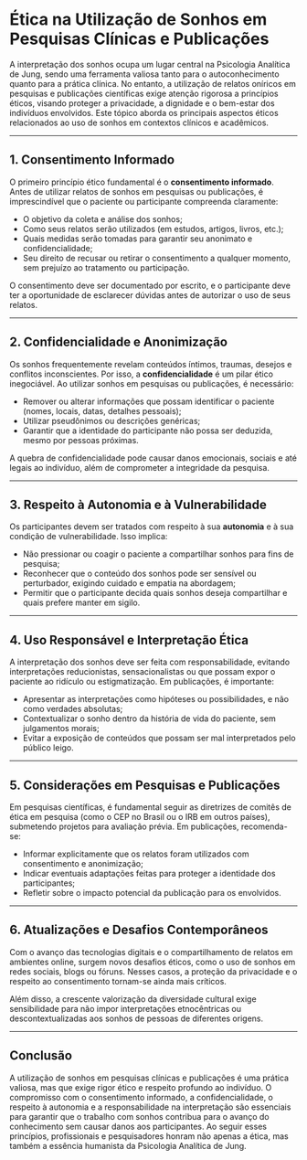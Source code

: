 # Ética na Utilização de Sonhos em Pesquisas Clínicas e Publicações

A interpretação dos sonhos ocupa um lugar central na Psicologia Analítica de Jung, sendo uma ferramenta valiosa tanto para o autoconhecimento quanto para a prática clínica. No entanto, a utilização de relatos oníricos em pesquisas e publicações científicas exige atenção rigorosa a princípios éticos, visando proteger a privacidade, a dignidade e o bem-estar dos indivíduos envolvidos. Este tópico aborda os principais aspectos éticos relacionados ao uso de sonhos em contextos clínicos e acadêmicos.

---

## 1. Consentimento Informado

O primeiro princípio ético fundamental é o **consentimento informado**. Antes de utilizar relatos de sonhos em pesquisas ou publicações, é imprescindível que o paciente ou participante compreenda claramente:

- O objetivo da coleta e análise dos sonhos;
- Como seus relatos serão utilizados (em estudos, artigos, livros, etc.);
- Quais medidas serão tomadas para garantir seu anonimato e confidencialidade;
- Seu direito de recusar ou retirar o consentimento a qualquer momento, sem prejuízo ao tratamento ou participação.

O consentimento deve ser documentado por escrito, e o participante deve ter a oportunidade de esclarecer dúvidas antes de autorizar o uso de seus relatos.

---

## 2. Confidencialidade e Anonimização

Os sonhos frequentemente revelam conteúdos íntimos, traumas, desejos e conflitos inconscientes. Por isso, a **confidencialidade** é um pilar ético inegociável. Ao utilizar sonhos em pesquisas ou publicações, é necessário:

- Remover ou alterar informações que possam identificar o paciente (nomes, locais, datas, detalhes pessoais);
- Utilizar pseudônimos ou descrições genéricas;
- Garantir que a identidade do participante não possa ser deduzida, mesmo por pessoas próximas.

A quebra de confidencialidade pode causar danos emocionais, sociais e até legais ao indivíduo, além de comprometer a integridade da pesquisa.

---

## 3. Respeito à Autonomia e à Vulnerabilidade

Os participantes devem ser tratados com respeito à sua **autonomia** e à sua condição de vulnerabilidade. Isso implica:

- Não pressionar ou coagir o paciente a compartilhar sonhos para fins de pesquisa;
- Reconhecer que o conteúdo dos sonhos pode ser sensível ou perturbador, exigindo cuidado e empatia na abordagem;
- Permitir que o participante decida quais sonhos deseja compartilhar e quais prefere manter em sigilo.

---

## 4. Uso Responsável e Interpretação Ética

A interpretação dos sonhos deve ser feita com responsabilidade, evitando interpretações reducionistas, sensacionalistas ou que possam expor o paciente ao ridículo ou estigmatização. Em publicações, é importante:

- Apresentar as interpretações como hipóteses ou possibilidades, e não como verdades absolutas;
- Contextualizar o sonho dentro da história de vida do paciente, sem julgamentos morais;
- Evitar a exposição de conteúdos que possam ser mal interpretados pelo público leigo.

---

## 5. Considerações em Pesquisas e Publicações

Em pesquisas científicas, é fundamental seguir as diretrizes de comitês de ética em pesquisa (como o CEP no Brasil ou o IRB em outros países), submetendo projetos para avaliação prévia. Em publicações, recomenda-se:

- Informar explicitamente que os relatos foram utilizados com consentimento e anonimização;
- Indicar eventuais adaptações feitas para proteger a identidade dos participantes;
- Refletir sobre o impacto potencial da publicação para os envolvidos.

---

## 6. Atualizações e Desafios Contemporâneos

Com o avanço das tecnologias digitais e o compartilhamento de relatos em ambientes online, surgem novos desafios éticos, como o uso de sonhos em redes sociais, blogs ou fóruns. Nesses casos, a proteção da privacidade e o respeito ao consentimento tornam-se ainda mais críticos.

Além disso, a crescente valorização da diversidade cultural exige sensibilidade para não impor interpretações etnocêntricas ou descontextualizadas aos sonhos de pessoas de diferentes origens.

---

## Conclusão

A utilização de sonhos em pesquisas clínicas e publicações é uma prática valiosa, mas que exige rigor ético e respeito profundo ao indivíduo. O compromisso com o consentimento informado, a confidencialidade, o respeito à autonomia e a responsabilidade na interpretação são essenciais para garantir que o trabalho com sonhos contribua para o avanço do conhecimento sem causar danos aos participantes. Ao seguir esses princípios, profissionais e pesquisadores honram não apenas a ética, mas também a essência humanista da Psicologia Analítica de Jung.